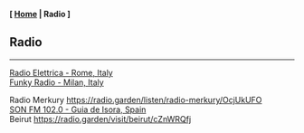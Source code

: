 <link href="../style.css" rel="stylesheet"></link>

**[ [Home](../index.html) | Radio ]**

## Radio

---

[Radio Elettrica - Rome, Italy](https://radio.garden/listen/radio-elettrica/KCB0neow)  
[Funky Radio - Milan, Italy](https://radio.garden/listen/funky-radio/1GcYiXuJ)  

Radio Merkury https://radio.garden/listen/radio-merkury/OcjUkUFO  
[SON FM 102.0 - Guia de Isora, Spain](https://radio.serviciosderadio.com/listen/sonfmlasalsera/radio.aac)  
Beirut https://radio.garden/visit/beirut/cZnWRQfj  

<!--

* Radio Garden – Cartago
    
    https://radio.garden/visit/cartago/FuZ1HHeW  

* Radio Garden – Jerusalem
    
    https://radio.garden/visit/jerusalem/viQpgDsB  

* Radio Garden – Nador
    
    https://radio.garden/visit/nador/VnH7l5zc  

* Radio Garden – Kawkaba
    
    https://radio.garden/visit/kawkaba/M8CsIdjE  

* Emaar Radio - As-Suwayda, Syria
    
    https://stream.zeno.fm/4luag56o066uv  

* Ivri 6 haifa
    
    https://streaming.radio.co/sa06221901/listen  

* live
    
    https://s22.maxcast.com.br:8210/live  


Bulbul FM - Almaty, Kazakhstan
Sabrosita 590 AM - Mexico City, Mexico

https://fmstream.org  
https://www.listenlive.nl  
[101 fm grèce](https://azuralive.streams.ovh/radio/8190/radio.mp3?1615372278)  

https://goldfm.fr/  
disco radios : https://www.listenlive.nl/genre.php?g=74  
https://www.listenlive.nl/show.php?id=57806  
https://www.radio.fr/  

https://www.google.com/search?client=firefox-b-d&q=ad+free+webradios  
https://xfm.neocities.org/  

https://radio.garden/listen/soul-radio-classics/OVjoAbNU  
https://radio.garden/visit/genzano-di-roma/pAVsfbOk  
https://radio.garden/visit/zagreb/wRtG4LE8  
https://onlineradiobox.com/il/noshmim/?cs=il.noshmim  
https://stream-173.zeno.fm/1mxqv90mq2zuv  
-->

<br/>


